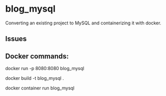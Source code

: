 # blog_mysql
Converting an existing project to MySQL and containerizing it with docker.

## Issues

## Docker commands:

<!-- docker-compose up -d --remove-orphans -->

<!-- To access on localhost -->
docker run -p 8080:8080 blog_mysql

<!-- To build -->
docker build -t blog_mysql .

<!-- To run container -->
docker container run blog_mysql    